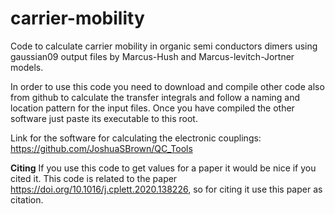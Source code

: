 # carrier-mobility
Code to calculate carrier mobility in organic semi conductors dimers using gaussian09 output files by Marcus-Hush and Marcus-levitch-Jortner models.

In order to use this code you need to download and compile other code also from github to calculate the transfer integrals and follow a naming and location pattern for the input files. Once you have compiled the other software just paste its executable to this root.

Link for the software for calculating the electronic couplings: https://github.com/JoshuaSBrown/QC_Tools

**Citing**
If you use this code to get values for a paper it would be nice if you cited it. This code is related to the paper https://doi.org/10.1016/j.cplett.2020.138226, so for citing it use this paper as citation.
